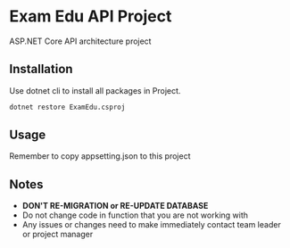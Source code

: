 # Exam Edu API Project

ASP.NET Core API architecture project

## Installation

Use dotnet cli to install all packages in Project.

```bash
dotnet restore ExamEdu.csproj
```

## Usage

Remember to copy appsetting.json to this project

## Notes

-   **DON'T RE-MIGRATION or RE-UPDATE DATABASE**
-   Do not change code in function that you are not working with
-   Any issues or changes need to make immediately contact team leader or project manager
